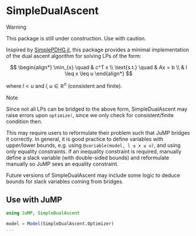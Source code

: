 # SimpleDualAscent

> [!WARNING]
> This package is still under construction. Use with caution.

Inspired by [SimplePDHG.jl](https://github.com/Shuvomoy/SimplePDHG.jl), this package provides a minimal implementation of
the dual ascent algorithm for solving LPs of the form:

$$
\begin{align*}
\min_{x} \quad &  c^T x \\
\text{s.t.} \quad &  Ax = b \\
&  l \leq x \leq u
\end{align*}
$$

where $l<u$ and $l,u\in\mathbb{R}^n$ (consistent and finite).

> [!NOTE]
> Since not all LPs can be bridged to the above form, SimpleDualAscent may raise errors upon `optimize!`, since we only check for consistent/finite condition then.
> 
> This may require users to reformulate their problem such that JuMP bridges it correctly. In general, it is good practice to define variables with upper/lower bounds, e.g. using `@variable(model, l ≤ x ≤ u)`, and using only equality constraints. If an inequality constraint is required, manually define a slack variable (with double-sided bounds) and reformulate manually so JuMP sees an equality constraint.
> 
> Future versions of SimpleDualAscent may include some logic to deduce bounds for slack variables coming from bridges.

## Use with JuMP

```julia
using JuMP, SimpleDualAscent

model = Model(SimpleDualAscent.Optimizer)
...
```
